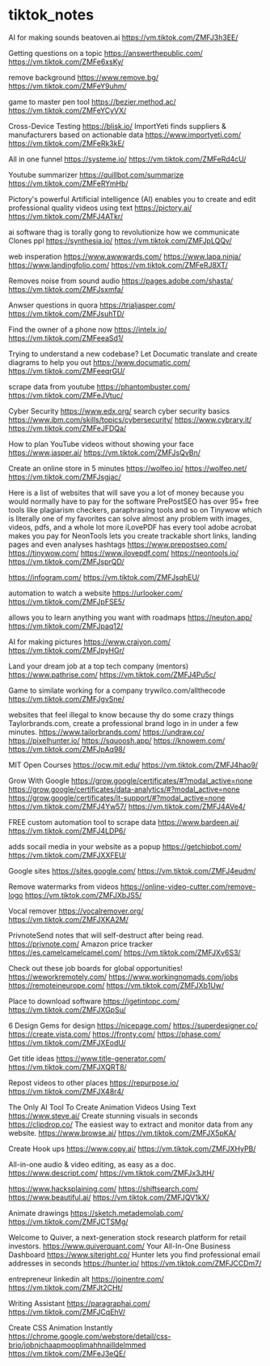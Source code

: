 # tiktok_notes

AI for making sounds
beatoven.ai
https://vm.tiktok.com/ZMFJ3h3EE/ 

Getting questions on a topic
https://answerthepublic.com/
https://vm.tiktok.com/ZMFe6xsKy/

remove background 
https://www.remove.bg/
https://vm.tiktok.com/ZMFeY9uhm/

game to master pen tool
https://bezier.method.ac/
https://vm.tiktok.com/ZMFeYCyVX/


Cross-Device Testing
https://blisk.io/
ImportYeti finds suppliers & manufacturers based on actionable data
https://www.importyeti.com/
https://vm.tiktok.com/ZMFeRk3kE/


All in one funnel
https://systeme.io/
https://vm.tiktok.com/ZMFeRd4cU/


Youtube summarizer
https://quillbot.com/summarize
https://vm.tiktok.com/ZMFeRYmHb/

Pictory's powerful Artificial intelligence (AI) enables you to create and edit professional quality videos using text
https://pictory.ai/
https://vm.tiktok.com/ZMFJ4ATkr/

ai software thag is torally gong to revolutionize how we communicate
Clones ppl
https://synthesia.io/
https://vm.tiktok.com/ZMFJpLQQv/


web insperation 
https://www.awwwards.com/
https://www.lapa.ninja/
https://www.landingfolio.com/
https://vm.tiktok.com/ZMFeRJ8XT/

Removes noise from sound audio
https://pages.adobe.com/shasta/
https://vm.tiktok.com/ZMFJsxmfa/

Anwser questions in quora
https://trialjasper.com/
https://vm.tiktok.com/ZMFJsuhTD/

Find the owner of a phone now
https://intelx.io/
https://vm.tiktok.com/ZMFeeaSd1/


Trying to understand a new codebase? Let Documatic translate and create diagrams to help you out
https://www.documatic.com/
https://vm.tiktok.com/ZMFeeqrGU/


scrape data from youtube
https://phantombuster.com/
https://vm.tiktok.com/ZMFeJVtuc/

Cyber Security
https://www.edx.org/
search cyber security basics
https://www.ibm.com/skills/topics/cybersecurity/
https://www.cybrary.it/
https://vm.tiktok.com/ZMFeJFDQa/


How to plan YouTube videos without showing your face
https://www.jasper.ai/
https://vm.tiktok.com/ZMFJsQvBn/


Create an online store in 5 minutes
https://wolfeo.io/
https://wolfeo.net/
https://vm.tiktok.com/ZMFJsgjac/


Here is a list of websites that will save you a lot of money because you would normally have to pay for the software PrePostSEO has over 95+ free tools like plagiarism checkers, paraphrasing tools and so on Tinywow which is literally one of my favorites can solve almost any problem with images, videos, pdfs, and a whole lot more iLovePDF has every tool adobe acrobat makes you pay for NeonTools lets you create trackable short links, landing pages and even analyses hashtags
https://www.prepostseo.com/
https://tinywow.com/
https://www.ilovepdf.com/
https://neontools.io/
https://vm.tiktok.com/ZMFJsprQD/


https://infogram.com/
https://vm.tiktok.com/ZMFJsqhEU/

automation to watch a website
https://urlooker.com/
https://vm.tiktok.com/ZMFJpFSE5/


allows you to learn anything you want with roadmaps
https://neuton.app/
https://vm.tiktok.com/ZMFJpaq12/

AI for making pictures
https://www.craiyon.com/
https://vm.tiktok.com/ZMFJpyHGr/

Land your dream job at a top tech company (mentors)
https://www.pathrise.com/
https://vm.tiktok.com/ZMFJ4Pu5c/

Game to similate working for a company
trywilco.com/allthecode
https://vm.tiktok.com/ZMFJgvSne/


websites that feel illegal to know because thy do some crazy things Taylorbrands.com, create a professional brand logo in in under a few minutes.
https://www.tailorbrands.com/
https://undraw.co/
https://pixelhunter.io/
https://squoosh.app/
https://knowem.com/
https://vm.tiktok.com/ZMFJpAq98/

MIT Open Courses
https://ocw.mit.edu/
https://vm.tiktok.com/ZMFJ4hao9/

Grow With Google
https://grow.google/certificates/#?modal_active=none
https://grow.google/certificates/data-analytics/#?modal_active=none
https://grow.google/certificates/it-support/#?modal_active=none
https://vm.tiktok.com/ZMFJ4Yw57/
https://vm.tiktok.com/ZMFJ4AVe4/

FREE custom automation tool to scrape data
https://www.bardeen.ai/
https://vm.tiktok.com/ZMFJ4LDP6/

adds socail media in your website as a popup
https://getchipbot.com/
https://vm.tiktok.com/ZMFJXXFEU/

Google sites
https://sites.google.com/
https://vm.tiktok.com/ZMFJ4eudm/

Remove watermarks from videos
https://online-video-cutter.com/remove-logo
https://vm.tiktok.com/ZMFJXbJS5/

Vocal remover
https://vocalremover.org/
https://vm.tiktok.com/ZMFJXKA2M/


PrivnoteSend notes that will self-destruct after being read.
https://privnote.com/
Amazon price tracker
https://es.camelcamelcamel.com/
https://vm.tiktok.com/ZMFJXv6S3/

Check out these job boards for global opportunities! 
https://weworkremotely.com/
https://www.workingnomads.com/jobs
https://remoteineurope.com/
https://vm.tiktok.com/ZMFJXb1Uw/

Place to download software
https://igetintopc.com/
https://vm.tiktok.com/ZMFJXGpSu/


6 Design Gems for design
https://nicepage.com/
https://superdesigner.co/
https://create.vista.com/
https://fronty.com/
https://phase.com/
https://vm.tiktok.com/ZMFJXEodU/

Get title ideas
https://www.title-generator.com/
https://vm.tiktok.com/ZMFJXQRT8/


Repost videos to other places
https://repurpose.io/
https://vm.tiktok.com/ZMFJX48r4/


The Only AI Tool To Create Animation Videos Using Text
https://www.steve.ai/
Create stunning visuals in seconds
https://clipdrop.co/
The easiest way to extract and monitor data from any website.
https://www.browse.ai/
https://vm.tiktok.com/ZMFJX5pKA/

Create Hook ups
https://www.copy.ai/
https://vm.tiktok.com/ZMFJXHyPB/


All-in-one audio & video editing, as easy as a doc.
https://www.descript.com/
https://vm.tiktok.com/ZMFJx3JtH/


https://www.hacksplaining.com/
https://shiftsearch.com/
https://www.beautiful.ai/
https://vm.tiktok.com/ZMFJQV1kX/

Animate drawings
https://sketch.metademolab.com/
https://vm.tiktok.com/ZMFJCTSMg/

Welcome to Quiver, a next-generation stock research platform for retail investors.
https://www.quiverquant.com/
Your All-In-One Business Dashboard
https://www.siteright.co/
Hunter lets you find professional email addresses in seconds
https://hunter.io/
https://vm.tiktok.com/ZMFJCCDm7/

entrepreneur linkedin alt
https://joinentre.com/
https://vm.tiktok.com/ZMFJt2CHt/


Writing Assistant
https://paragraphai.com/
https://vm.tiktok.com/ZMFJCqEhV/


Create CSS Animation Instantly
https://chrome.google.com/webstore/detail/css-brio/jobnjchaapmooplimahhnailldelmmed
https://vm.tiktok.com/ZMFeJ3eQE/
